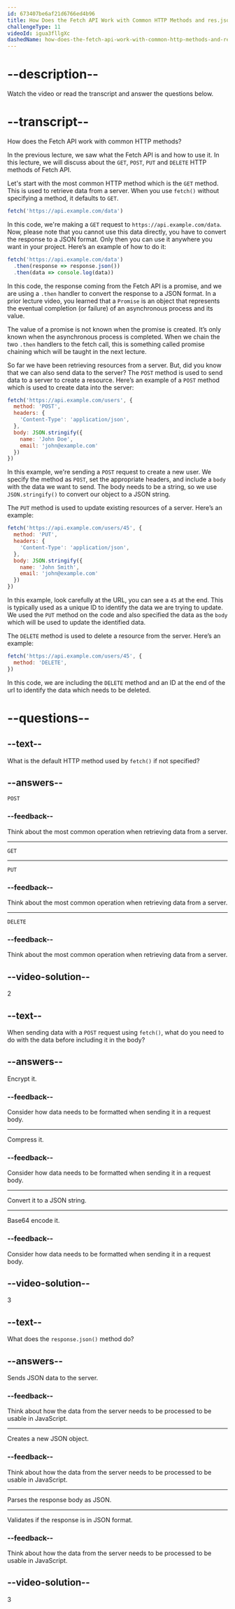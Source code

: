 ```yaml
---
id: 673407be6af21d6766ed4b96
title: How Does the Fetch API Work with Common HTTP Methods and res.json()?
challengeType: 11
videoId: igua3fllgXc
dashedName: how-does-the-fetch-api-work-with-common-http-methods-and-res-json
---
```


# --description--

Watch the video or read the transcript and answer the questions below.

# --transcript--

How does the Fetch API work with common HTTP methods?

In the previous lecture, we saw what the Fetch API is and how to use it. In this lecture, we will discuss about the `GET`, `POST`, `PUT` and `DELETE` HTTP methods of Fetch API.

Let's start with the most common HTTP method which is the `GET` method. This is used to retrieve data from a server. When you use `fetch()` without specifying a method, it defaults to `GET`.

```js
fetch('https://api.example.com/data')
```

In this code, we're making a `GET` request to `https://api.example.com/data`. Now, please note that you cannot use this data directly, you have to convert the response to a JSON format. Only then you can use it anywhere you want in your project. Here’s an example of how to do it:

```js
fetch('https://api.example.com/data')
  .then(response => response.json())
  .then(data => console.log(data))
```

In this code, the response coming from the Fetch API is a promise, and we are using a `.then` handler to convert the response to a JSON format. In a prior lecture video, you learned that a `Promise` is an object that represents the eventual completion (or failure) of an asynchronous process and its value.

The value of a promise is not known when the promise is created. It’s only known when the asynchronous process is completed. When we chain the two `.then` handlers to the fetch call, this is something called promise chaining which will be taught in the next lecture.

So far we have been retrieving resources from a server. But, did you know that we can also send data to the server? The `POST` method is used to send data to a server to create a resource. Here’s an example of a `POST` method which is used to create data into the server:

```js
fetch('https://api.example.com/users', {
  method: 'POST',
  headers: {
    'Content-Type': 'application/json',
  },
  body: JSON.stringify({
    name: 'John Doe',
    email: 'john@example.com'
  })
})
```

In this example, we're sending a `POST` request to create a new user. We specify the method as `POST`, set the appropriate headers, and include a `body` with the data we want to send. The body needs to be a string, so we use `JSON.stringify()` to convert our object to a JSON string.

The `PUT` method is used to update existing resources of a server. Here’s an example:

```js
fetch('https://api.example.com/users/45', {
  method: 'PUT',
  headers: {
    'Content-Type': 'application/json',
  },
  body: JSON.stringify({
    name: 'John Smith',
    email: 'john@example.com'
  })
})
```

In this example, look carefully at the URL, you can see a `45` at the end. This is typically used as a unique ID to identify the data we are trying to update. We used the `PUT` method on the code and also specified the data as the `body` which will be used to update the identified data.

The `DELETE` method is used to delete a resource from the server. Here’s an example:

```js
fetch('https://api.example.com/users/45', {
  method: 'DELETE',
})
```

In this code, we are including the `DELETE` method and an ID at the end of the url to identify the data which needs to be deleted.

# --questions--

## --text--

What is the default HTTP method used by `fetch()` if not specified?

## --answers--

`POST`

### --feedback--

Think about the most common operation when retrieving data from a server.

---

`GET`

---

`PUT`

### --feedback--

Think about the most common operation when retrieving data from a server.

---

`DELETE`

### --feedback--

Think about the most common operation when retrieving data from a server.

## --video-solution--

2

## --text--

When sending data with a `POST` request using `fetch()`, what do you need to do with the data before including it in the body?

## --answers--

Encrypt it.

### --feedback--

Consider how data needs to be formatted when sending it in a request body.

---

Compress it.

### --feedback--

Consider how data needs to be formatted when sending it in a request body.

---

Convert it to a JSON string.

---

Base64 encode it.

### --feedback--

Consider how data needs to be formatted when sending it in a request body.

## --video-solution--

3

## --text--

What does the `response.json()` method do?

## --answers--

Sends JSON data to the server.

### --feedback--

Think about how the data from the server needs to be processed to be usable in JavaScript.

---

Creates a new JSON object.

### --feedback--

Think about how the data from the server needs to be processed to be usable in JavaScript.

---

Parses the response body as JSON.

---

Validates if the response is in JSON format.

### --feedback--

Think about how the data from the server needs to be processed to be usable in JavaScript.

## --video-solution--

3
